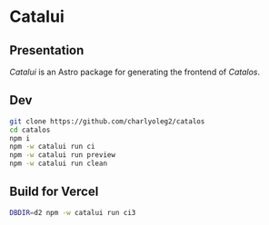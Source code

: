 Catalui
=======


Presentation
------------

*Catalui* is an Astro package for generating the frontend of *Catalos*.


Dev
---

```bash
git clone https://github.com/charlyoleg2/catalos
cd catalos
npm i
npm -w catalui run ci
npm -w catalui run preview
npm -w catalui run clean
```

Build for Vercel
----------------

```bash
DBDIR=d2 npm -w catalui run ci3
```

